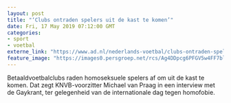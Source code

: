 ```yaml
---
layout: post
title: "‘Clubs ontraden spelers uit de kast te komen’"
date: Fri, 17 May 2019 07:12:00 GMT
categories: 
- sport 
- voetbal 
externe_link: "https://www.ad.nl/nederlands-voetbal/clubs-ontraden-spelers-uit-de-kast-te-komen~a85aca2e/"
feature_image: "https://images0.persgroep.net/rcs/Ag4DDpcg6PFGV5w4FF7bly8y3Tg/diocontent/147772181/_fitwidth/400/?appId=21791a8992982cd8da851550a453bd7f&quality=0.7"
---
```


Betaaldvoetbalclubs raden homoseksuele spelers af om uit de kast te komen. Dat zegt KNVB-voorzitter Michael van Praag in een interview met de Gaykrant, ter gelegenheid van de internationale dag tegen homofobie.
